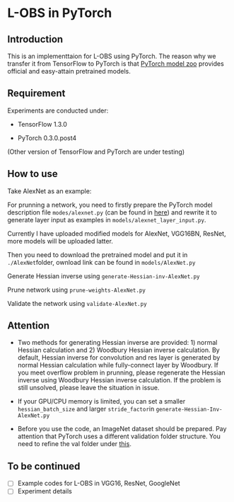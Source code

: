 # L-OBS in PyTorch

## Introduction
This is an implementtaion for L-OBS using PyTorch. The reason why we transfer it from TensorFlow to PyTorch is that [PyTorch model zoo](https://pytorch.org/docs/master/torchvision/models.html) provides official and easy-attain pretrained models.

## Requirement
Experiments are conducted under:

- TensorFlow 1.3.0

- PyTorch 0.3.0.post4

(Other version of TensorFlow and PyTorch are under testing)

## How to use
Take AlexNet as an example:

For prunning a network, you need to firstly prepare the PyTorch model description file `modes/alexnet.py` (can be found in [here](https://github.com/pytorch/vision/tree/master/torchvision/models)) and rewrite it to generate layer input as examples in `models/alexnet_layer_input.py`. 

Currently I have uploaded modified models for AlexNet, VGG16BN, ResNet, more models will be uploaded latter.

Then you need to download the pretrained model and put it in `./AlexNet`folder, ownload link can be found in `models/AlexNet.py`

Generate Hessian inverse using `generate-Hessian-inv-AlexNet.py`

Prune network using `prune-weights-AlexNet.py`

Validate the network using `validate-AlexNet.py`

## Attention
- Two methods for generating Hessian inverse are provided: 1) normal Hessian calculation and 2) Woodbury Hessian inverse calculation. By default, Hessian inverse for convolution and res layer is generated by normal Hessian calculation while fully-connect layer by Woodbury. If you meet overflow problem in prunning, please regenerate the Hessian inverse using Woodbury Hessian inverse calculation. If the problem is still unsolved, please leave the situation in issue.

- If your GPU/CPU memory is limited, you can set a smaller `hessian_batch_size` and larger `stride_factor`in `generate-Hessian-Inv-AlexNet.py` 

- Before you use the code, an ImageNet dataset should be prepared. Pay attention that PyTorch uses a different validation folder structure. You need to refine the val folder under [this](https://github.com/pytorch/examples/tree/master/imagenet).

## To be continued
- [ ] Example codes for L-OBS in VGG16, ResNet, GoogleNet
- [ ] Experiment details
